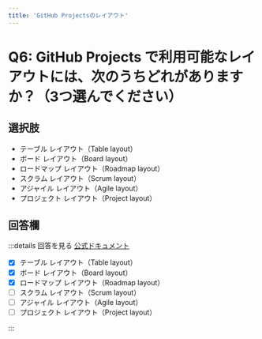 ```yaml
---
title: 'GitHub Projectsのレイアウト'
---
```


# Q6: GitHub Projects で利用可能なレイアウトには、次のうちどれがありますか？（3つ選んでください）

## 選択肢

- テーブル レイアウト（Table layout）
- ボード レイアウト（Board layout）
- ロードマップ レイアウト（Roadmap layout）
- スクラム レイアウト（Scrum layout）
- アジャイル レイアウト（Agile layout）
- プロジェクト レイアウト（Project layout）

## 回答欄

:::details 回答を見る
[公式ドキュメント](https://docs.github.com/ja/issues/planning-and-tracking-with-projects/customizing-views-in-your-project/changing-the-layout-of-a-view)

- [x] テーブル レイアウト（Table layout）
- [x] ボード レイアウト（Board layout）
- [x] ロードマップ レイアウト（Roadmap layout）
- [ ] スクラム レイアウト（Scrum layout）
- [ ] アジャイル レイアウト（Agile layout）
- [ ] プロジェクト レイアウト（Project layout）

:::
